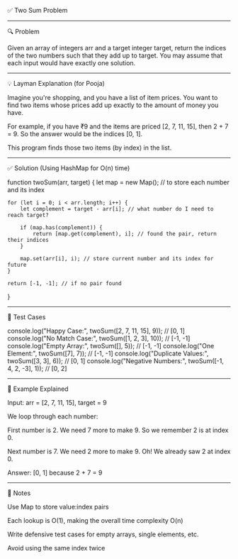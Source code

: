 ✅ Two Sum Problem


---

🔍 Problem

Given an array of integers arr and a target integer target, return the indices of the two numbers such that they add up to target. You may assume that each input would have exactly one solution.


---

💡 Layman Explanation (for Pooja)

Imagine you're shopping, and you have a list of item prices. You want to find two items whose prices add up exactly to the amount of money you have.

For example, if you have ₹9 and the items are priced [2, 7, 11, 15], then 2 + 7 = 9. So the answer would be the indices [0, 1].

This program finds those two items (by index) in the list.


---

✅ Solution (Using HashMap for O(n) time)

function twoSum(arr, target) {
    let map = new Map(); // to store each number and its index

    for (let i = 0; i < arr.length; i++) {
        let complement = target - arr[i]; // what number do I need to reach target?

        if (map.has(complement)) {
            return [map.get(complement), i]; // found the pair, return their indices
        }

        map.set(arr[i], i); // store current number and its index for future
    }

    return [-1, -1]; // if no pair found
}


---

🧪 Test Cases

console.log("Happy Case:", twoSum([2, 7, 11, 15], 9));             // [0, 1]
console.log("No Match Case:", twoSum([1, 2, 3], 10));              // [-1, -1]
console.log("Empty Array:", twoSum([], 5));                        // [-1, -1]
console.log("One Element:", twoSum([7], 7));                       // [-1, -1]
console.log("Duplicate Values:", twoSum([3, 3], 6));              // [0, 1]
console.log("Negative Numbers:", twoSum([-1, 4, 2, -3], 1));       // [0, 2]


---

📘 Example Explained

Input: arr = [2, 7, 11, 15], target = 9

We loop through each number:

First number is 2. We need 7 more to make 9. So we remember 2 is at index 0.

Next number is 7. We need 2 more to make 9. Oh! We already saw 2 at index 0.

Answer: [0, 1] because 2 + 7 = 9



---

📝 Notes

Use Map to store value:index pairs

Each lookup is O(1), making the overall time complexity O(n)

Write defensive test cases for empty arrays, single elements, etc.

Avoid using the same index twice


